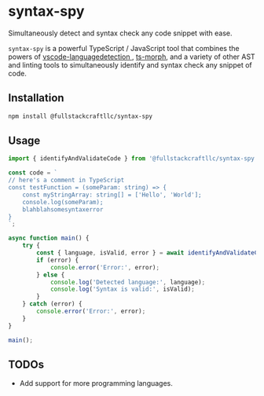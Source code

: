 # syntax-spy

Simultaneously detect and syntax check any code snippet with ease.

`syntax-spy` is a powerful TypeScript / JavaScript tool that combines the powers of [vscode-languagedetection
](https://github.com/microsoft/vscode-languagedetection), [ts-morph](https://github.com/dsherret/ts-morph), and a variety of other AST and linting tools to simultaneously identify and syntax check any snippet of code.

## Installation

```bash
npm install @fullstackcraftllc/syntax-spy
```

## Usage

```typescript
import { identifyAndValidateCode } from '@fullstackcraftllc/syntax-spy';

const code = `
// here's a comment in TypeScript
const testFunction = (someParam: string) => {
    const myStringArray: string[] = ['Hello', 'World'];
    console.log(someParam); 
    blahblahsomesyntaxerror
}
`;

async function main() {
    try {
        const { language, isValid, error } = await identifyAndValidateCode(code);
        if (error) {
            console.error('Error:', error);
        } else {
            console.log('Detected language:', language);
            console.log('Syntax is valid:', isValid);
        }
    } catch (error) {
        console.error('Error:', error);
    }
}

main();
```

## TODOs

- Add support for more programming languages.